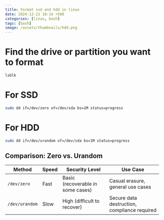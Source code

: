 ```yaml
---
title: Format ssd and hdd in linux
date: 2024-12-21 18:14 +500
categories: [linux, bash]
tags: [bash]
image: /assets/thumbnails/hdd.png
---
```


# Find the drive or partition you want to format

```bash
lsblk
```

# For SSD

```bash
sudo dd if=/dev/zero of=/dev/sda bs=1M status=progress
```

# For HDD

```bash
sudo dd if=/dev/urandom of=/dev/sda bs=1M status=progress
```

## Comparison: Zero vs. Urandom

| Method         | Speed | Security Level                    | Use Case                                     |
| -------------- | ----- | --------------------------------- | -------------------------------------------- |
| `/dev/zero`    | Fast  | Basic (recoverable in some cases) | Casual erasure, general use cases            |
| `/dev/urandom` | Slow  | High (difficult to recover)       | Secure data destruction, compliance required |
